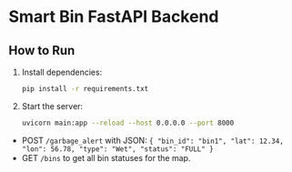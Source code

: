 # Smart Bin FastAPI Backend

## How to Run

1. Install dependencies:
   ```bash
   pip install -r requirements.txt
   ```
2. Start the server:
   ```bash
   uvicorn main:app --reload --host 0.0.0.0 --port 8000
   ```

- POST `/garbage_alert` with JSON: `{ "bin_id": "bin1", "lat": 12.34, "lon": 56.78, "type": "Wet", "status": "FULL" }`
- GET `/bins` to get all bin statuses for the map.
